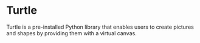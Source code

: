 # Turtle
Turtle is a pre-installed Python library that enables users to create pictures and shapes by providing them with a virtual canvas.
